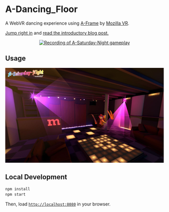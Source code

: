 # A-Dancing_Floor

A WebVR dancing experience using [A-Frame](http://aframe.io) by [Mozilla VR](http://mozvr.com). 

[Jump right in](https://aframe.io/a-saturday-night/) and [read the introductory blog post.](https://blog.mozvr.com/a-saturday-night/)

<p align="center">
<a href="https://aframe.io/a-saturday-night/"><img src="assets/readme/asaturdaynight.gif" alt="Recording of A-Saturday-Night gameplay" width="700" height="365"></a>
</p>

## Usage

[![Screenshot of A-Saturday-Night main menu](assets/readme/screenshot1.jpg)](https://aframe.io/a-saturday-night/)

## Local Development

```bash
npm install
npm start
```

Then, load [`http://localhost:8080`](http://localhost:8080) in your browser.


